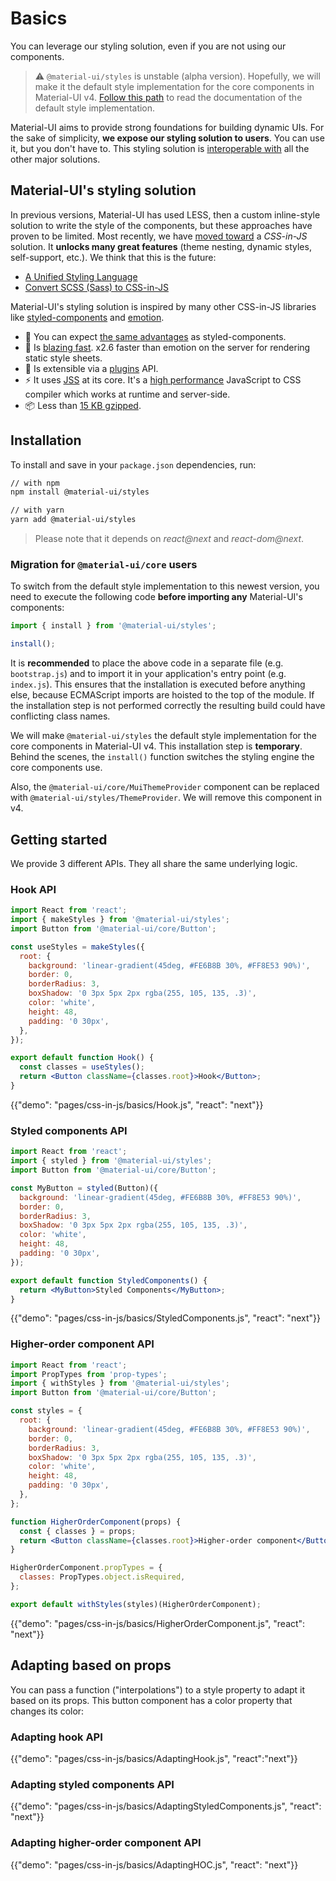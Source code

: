 # Basics

<p class="description">You can leverage our styling solution, even if you are not using our components.</p>

> ⚠️ `@material-ui/styles` is unstable (alpha version). Hopefully, we will make it the default style implementation for the core components in Material-UI v4. [Follow this path](/customization/css-in-js/) to read the documentation of the default style implementation.

Material-UI aims to provide strong foundations for building dynamic UIs. For the sake of simplicity, **we expose our styling solution to users**. You can use it, but you don't have to. This styling solution is [interoperable with](/guides/interoperability/) all the other major solutions.

## Material-UI's styling solution

In previous versions, Material-UI has used LESS, then a custom inline-style solution to write the style of the components, but these approaches have proven to be limited. Most recently, we have [moved toward](https://github.com/oliviertassinari/a-journey-toward-better-style) a *CSS-in-JS* solution. It **unlocks many great features** (theme nesting, dynamic styles, self-support, etc.). We think that this is the future:

- [A Unified Styling Language](https://medium.com/seek-blog/a-unified-styling-language-d0c208de2660)
- [Convert SCSS (Sass) to CSS-in-JS](https://egghead.io/courses/convert-scss-sass-to-css-in-js)

Material-UI's styling solution is inspired by many other CSS-in-JS libraries like [styled-components](https://www.styled-components.com/) and [emotion](https://emotion.sh/).

- 💅 You can expect [the same advantages](https://www.styled-components.com/docs/basics#motivation) as styled-components.
- 🚀 Is [blazing fast](https://github.com/mui-org/material-ui/blob/v3.x/packages/material-ui-benchmark/README.md#material-uistyles). x2.6 faster than emotion on the server for rendering static style sheets.
- 🧩 Is extensible via a [plugins](https://github.com/cssinjs/jss/blob/master/docs/plugins.md) API.
- ⚡️ It uses [JSS](https://github.com/cssinjs/jss) at its core. It's a [high performance](https://github.com/cssinjs/jss/blob/master/docs/performance.md) JavaScript to CSS compiler which works at runtime and server-side.
- 📦 Less than [15 KB gzipped](https://bundlephobia.com/result?p=@material-ui/styles).

## Installation

To install and save in your `package.json` dependencies, run:

```sh
// with npm
npm install @material-ui/styles

// with yarn
yarn add @material-ui/styles
```

> Please note that it depends on *react@next* and *react-dom@next*.

### Migration for `@material-ui/core` users

To switch from the default style implementation to this newest version, you need to execute the following code **before importing any** Material-UI's components:

```js
import { install } from '@material-ui/styles';

install();
```

It is **recommended** to place the above code in a separate file (e.g. `bootstrap.js`) and to import it in your application's entry point (e.g. `index.js`). This ensures that the installation is executed before anything else, because ECMAScript imports are hoisted to the top of the module. If the installation step is not performed correctly the resulting build could have conflicting class names.

We will make `@material-ui/styles` the default style implementation for the core components in Material-UI v4. This installation step is **temporary**. Behind the scenes, the `install()` function switches the styling engine the core components use.

Also, the `@material-ui/core/MuiThemeProvider` component can be replaced with `@material-ui/styles/ThemeProvider`. We will remove this component in v4.

## Getting started

We provide 3 different APIs. They all share the same underlying logic.

### Hook API

```jsx
import React from 'react';
import { makeStyles } from '@material-ui/styles';
import Button from '@material-ui/core/Button';

const useStyles = makeStyles({
  root: {
    background: 'linear-gradient(45deg, #FE6B8B 30%, #FF8E53 90%)',
    border: 0,
    borderRadius: 3,
    boxShadow: '0 3px 5px 2px rgba(255, 105, 135, .3)',
    color: 'white',
    height: 48,
    padding: '0 30px',
  },
});

export default function Hook() {
  const classes = useStyles();
  return <Button className={classes.root}>Hook</Button>;
}
```

{{"demo": "pages/css-in-js/basics/Hook.js", "react": "next"}}

### Styled components API

```jsx
import React from 'react';
import { styled } from '@material-ui/styles';
import Button from '@material-ui/core/Button';

const MyButton = styled(Button)({
  background: 'linear-gradient(45deg, #FE6B8B 30%, #FF8E53 90%)',
  border: 0,
  borderRadius: 3,
  boxShadow: '0 3px 5px 2px rgba(255, 105, 135, .3)',
  color: 'white',
  height: 48,
  padding: '0 30px',
});

export default function StyledComponents() {
  return <MyButton>Styled Components</MyButton>;
}
```

{{"demo": "pages/css-in-js/basics/StyledComponents.js", "react": "next"}}

### Higher-order component API

```jsx
import React from 'react';
import PropTypes from 'prop-types';
import { withStyles } from '@material-ui/styles';
import Button from '@material-ui/core/Button';

const styles = {
  root: {
    background: 'linear-gradient(45deg, #FE6B8B 30%, #FF8E53 90%)',
    border: 0,
    borderRadius: 3,
    boxShadow: '0 3px 5px 2px rgba(255, 105, 135, .3)',
    color: 'white',
    height: 48,
    padding: '0 30px',
  },
};

function HigherOrderComponent(props) {
  const { classes } = props;
  return <Button className={classes.root}>Higher-order component</Button>;
}

HigherOrderComponent.propTypes = {
  classes: PropTypes.object.isRequired,
};

export default withStyles(styles)(HigherOrderComponent);
```

{{"demo": "pages/css-in-js/basics/HigherOrderComponent.js", "react": "next"}}

## Adapting based on props

You can pass a function ("interpolations") to a style property to adapt it based on its props. This button component has a color property that changes its color:

### Adapting hook API

{{"demo": "pages/css-in-js/basics/AdaptingHook.js", "react":"next"}}

### Adapting styled components API

{{"demo": "pages/css-in-js/basics/AdaptingStyledComponents.js", "react": "next"}}

### Adapting higher-order component API

{{"demo": "pages/css-in-js/basics/AdaptingHOC.js", "react": "next"}}
